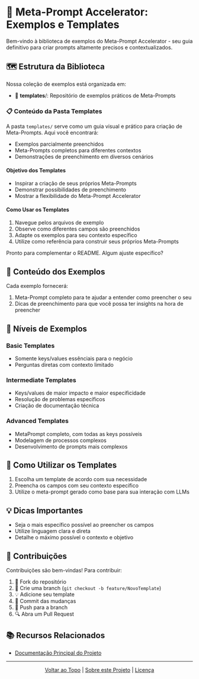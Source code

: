 # 🚀 Meta-Prompt Accelerator: Exemplos e Templates

Bem-vindo à biblioteca de exemplos do Meta-Prompt Accelerator - seu guia definitivo para criar prompts altamente precisos e contextualizados.

## 🗺️ Estrutura da Biblioteca

Nossa coleção de exemplos está organizada em:

- 📁 **templates**/: Repositório de exemplos práticos de Meta-Prompts

### 📋 Conteúdo da Pasta Templates

A pasta `templates/` serve como um guia visual e prático para criação de Meta-Prompts. Aqui você encontrará:

- Exemplos parcialmente preenchidos
- Meta-Prompts completos para diferentes contextos
- Demonstrações de preenchimento em diversos cenários

#### Objetivo dos Templates

- Inspirar a criação de seus próprios Meta-Prompts
- Demonstrar possibilidades de preenchimento
- Mostrar a flexibilidade do Meta-Prompt Accelerator

#### Como Usar os Templates

1. Navegue pelos arquivos de exemplo
2. Observe como diferentes campos são preenchidos
3. Adapte os exemplos para seu contexto específico
4. Utilize como referência para construir seus próprios Meta-Prompts

Pronto para complementar o README. Algum ajuste específico?

## 🎯 Conteúdo dos Exemplos

Cada exemplo fornecerá:

1. Meta-Prompt completo para te ajudar a entender como preencher o seu
2. Dicas de preenchimento para que você possa ter insights na hora de preencher

## 🧠 Níveis de Exemplos

### Basic Templates
- Somente keys/values essênciais para o negócio
- Perguntas diretas com contexto limitado

### Intermediate Templates
- Keys/values de maior impacto e maior especificidade
- Resolução de problemas específicos
- Criação de documentação técnica

### Advanced Templates
- MetaPrompt completo, com todas as keys possíveis
- Modelagem de processos complexos
- Desenvolvimento de prompts mais complexos

## 🚀 Como Utilizar os Templates

1. Escolha um template de acordo com sua necessidade
2. Preencha os campos com seu contexto específico
3. Utilize o meta-prompt gerado como base para sua interação com LLMs

## 💡 Dicas Importantes

- Seja o mais específico possível ao preencher os campos
- Utilize linguagem clara e direta
- Detalhe o máximo possível o contexto e objetivo

## 🤝 Contribuições

Contribuições são bem-vindas! Para contribuir:

1. 🍴 Fork do repositório
2. 🔧 Crie uma branch (`git checkout -b feature/NovoTemplate`)
3. 💡 Adicione seu template
4. 📝 Commit das mudanças
5. 🚀 Push para a branch
6. 🔍 Abra um Pull Request

## 📚 Recursos Relacionados

- [Documentação Principal do Projeto](../../README.md)

---

<div align="center">
  <a href="#">Voltar ao Topo</a> |
  <a href="https://github.com/EYLatamSouth/beyondlabs-prompt-engineering">Sobre este Projeto</a> | 
  <a href="https://github.com/EYLatamSouth/beyondlabs-prompt-engineering/blob/main/LICENSE">Licença</a>
</div>